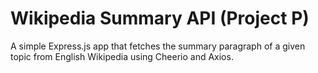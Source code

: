 # Wikipedia Summary API (Project P)

A simple Express.js app that fetches the summary paragraph of a given topic from English Wikipedia using Cheerio and Axios.
